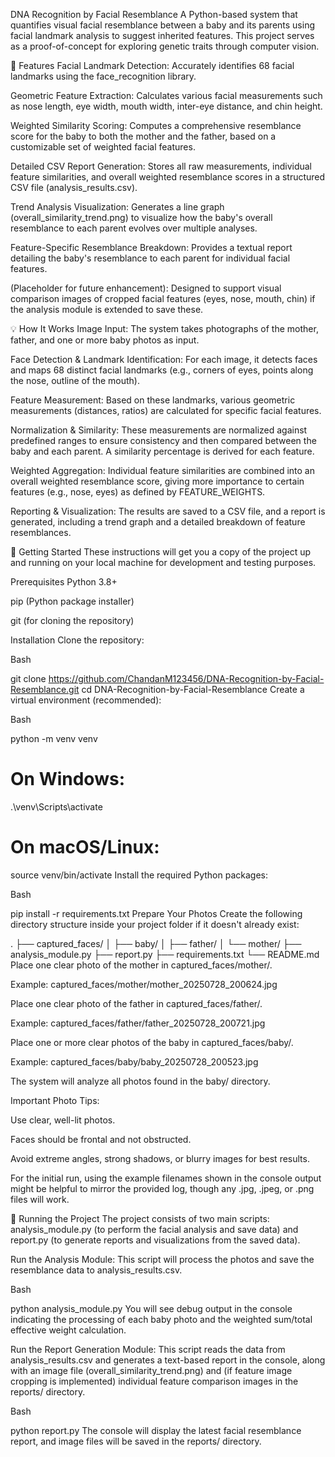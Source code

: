 DNA Recognition by Facial Resemblance
A Python-based system that quantifies visual facial resemblance between a baby and its parents using facial landmark analysis to suggest inherited features. This project serves as a proof-of-concept for exploring genetic traits through computer vision.

🌟 Features
Facial Landmark Detection: Accurately identifies 68 facial landmarks using the face_recognition library.

Geometric Feature Extraction: Calculates various facial measurements such as nose length, eye width, mouth width, inter-eye distance, and chin height.

Weighted Similarity Scoring: Computes a comprehensive resemblance score for the baby to both the mother and the father, based on a customizable set of weighted facial features.

Detailed CSV Report Generation: Stores all raw measurements, individual feature similarities, and overall weighted resemblance scores in a structured CSV file (analysis_results.csv).

Trend Analysis Visualization: Generates a line graph (overall_similarity_trend.png) to visualize how the baby's overall resemblance to each parent evolves over multiple analyses.

Feature-Specific Resemblance Breakdown: Provides a textual report detailing the baby's resemblance to each parent for individual facial features.

(Placeholder for future enhancement): Designed to support visual comparison images of cropped facial features (eyes, nose, mouth, chin) if the analysis module is extended to save these.

💡 How It Works
Image Input: The system takes photographs of the mother, father, and one or more baby photos as input.

Face Detection & Landmark Identification: For each image, it detects faces and maps 68 distinct facial landmarks (e.g., corners of eyes, points along the nose, outline of the mouth).

Feature Measurement: Based on these landmarks, various geometric measurements (distances, ratios) are calculated for specific facial features.

Normalization & Similarity: These measurements are normalized against predefined ranges to ensure consistency and then compared between the baby and each parent. A similarity percentage is derived for each feature.

Weighted Aggregation: Individual feature similarities are combined into an overall weighted resemblance score, giving more importance to certain features (e.g., nose, eyes) as defined by FEATURE_WEIGHTS.

Reporting & Visualization: The results are saved to a CSV file, and a report is generated, including a trend graph and a detailed breakdown of feature resemblances.

🚀 Getting Started
These instructions will get you a copy of the project up and running on your local machine for development and testing purposes.

Prerequisites
Python 3.8+

pip (Python package installer)

git (for cloning the repository)

Installation
Clone the repository:

Bash

git clone https://github.com/ChandanM123456/DNA-Recognition-by-Facial-Resemblance.git
cd DNA-Recognition-by-Facial-Resemblance
Create a virtual environment (recommended):

Bash

python -m venv venv
# On Windows:
.\venv\Scripts\activate
# On macOS/Linux:
source venv/bin/activate
Install the required Python packages:

Bash

pip install -r requirements.txt
Prepare Your Photos
Create the following directory structure inside your project folder if it doesn't already exist:

.
├── captured_faces/
│   ├── baby/
│   ├── father/
│   └── mother/
├── analysis_module.py
├── report.py
├── requirements.txt
└── README.md
Place one clear photo of the mother in captured_faces/mother/.

Example: captured_faces/mother/mother_20250728_200624.jpg

Place one clear photo of the father in captured_faces/father/.

Example: captured_faces/father/father_20250728_200721.jpg

Place one or more clear photos of the baby in captured_faces/baby/.

Example: captured_faces/baby/baby_20250728_200523.jpg

The system will analyze all photos found in the baby/ directory.

Important Photo Tips:

Use clear, well-lit photos.

Faces should be frontal and not obstructed.

Avoid extreme angles, strong shadows, or blurry images for best results.

For the initial run, using the example filenames shown in the console output might be helpful to mirror the provided log, though any .jpg, .jpeg, or .png files will work.

🏃 Running the Project
The project consists of two main scripts: analysis_module.py (to perform the facial analysis and save data) and report.py (to generate reports and visualizations from the saved data).

Run the Analysis Module:
This script will process the photos and save the resemblance data to analysis_results.csv.

Bash

python analysis_module.py
You will see debug output in the console indicating the processing of each baby photo and the weighted sum/total effective weight calculation.

Run the Report Generation Module:
This script reads the data from analysis_results.csv and generates a text-based report in the console, along with an image file (overall_similarity_trend.png) and (if feature image cropping is implemented) individual feature comparison images in the reports/ directory.

Bash

python report.py
The console will display the latest facial resemblance report, and image files will be saved in the reports/ directory.
